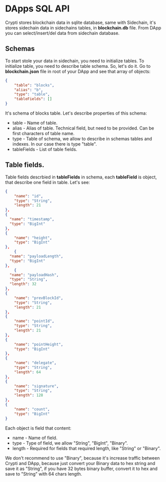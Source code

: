 # DApps SQL API

Crypti stores blockchain data in sqlite database, same with Sidechain, it's stores sidechain data in sidechains tables, in **blockchain.db** file.
From DApp you can select/insert/del data from sidechain database.

## Schemas

To start stole your data in sidechain, you need to initialize tables. To initialize table, you need to describe table schema.
So, let's do it. Go to **blockchain.json** file in root of your DApp and see that array of objects:

```json
{
	"table": "blocks",
	"alias": "b",
	"type": "table",
	"tableFields": []
}
```

It's schema of blocks table. Let's describe properties of this schema:

  * table - Name of table.
  * alias - Alias of table. Technical field, but need to be provided. Can be first characters of table name.
  * type - Table of schema, we allow to describe in schemas tables and indexes. In our case there is type "table".
  * tableFields - List of table fields.

## Table fields.

Table fields descrbied in **tableFields** in schema, each **tableField** is object, that describe one field in table.
Let's see:

```json
{
	"name": "id",
	"type": "String",
	"length": 21
},
{
  "name": "timestamp",
  "type": "BigInt"
},
{
	"name": "height",
	"type": "BigInt"
},
	{
  "name": "payloadLength",
  "type": "BigInt"
},
	{
  "name": "payloadHash",
  "type": "String",
  "length": 32
},
{
	"name": "prevBlockId",
	"type": "String",
	"length": 21
},
{
	"name": "pointId",
	"type": "String",
	"length": 21
},
{
	"name": "pointHeight",
	"type": "BigInt"
},
{
	"name": "delegate",
	"type": "String",
	"length": 64
},
{
	"name": "signature",
	"type": "String",
	"length": 128
},
{
	"name": "count",
	"type": "BigInt"
}
```

Each object is field that content:

  * name - Name of field.
  * type - Type of field, we allow "String", "BigInt", "Binary".
  * length - Required for fields that required length, like "String" or "Binary".

We don't recommend to use "Binary", because it's increase traffic between Crypti and DApp, because just convert your Binary 
data to hex string and save it as "String", if you have 32 bytes binary buffer, convert it to hex and save to "String" with 64 chars length.


